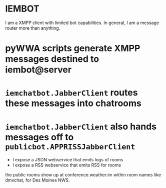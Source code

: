 
IEMBOT
======

I am a XMPP client with limited bot capabilities.  In general, I am a message
router more than anything.

# pyWWA scripts generate XMPP messages destined to iembot@server
# `iemchatbot.JabberClient` routes these messages into chatrooms
# `iemchatbot.JabberClient` also hands messages off to `publicbot.APPRISSJabberClient`

- I expose a JSON webservice that emits logs of rooms
- I expose a RSS webservice that emits RSS for rooms

the public rooms show up at conference.weather.im within room names like dmxchat,
for Des Moines NWS. 